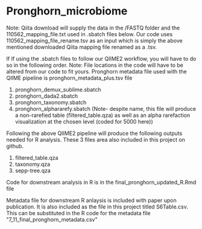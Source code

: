 # Pronghorn_microbiome

Note: Qiita download will supply the data in the /FASTQ folder and the 110562_mapping_file.txt used in .sbatch files below. 
Our code uses 110562_mapping_file_rename.tsv as an input which is simply the above mentioned downloaded Qiita mapping file renamed as a .tsv.

If If using the .sbatch files to follow our QIIME2 workflow, you will have to do so in the following order.
Note: File locations in the code will have to be altered from our code to fit yours. Pronghorn metadata file used with the QIIME pipeline is pronghorn_metadata_plus.tsv file  

1) pronghorn_demux_sublime.sbatch
2) pronghorn_dada2.sbatch
3) pronghorn_taxonomy.sbatch
4) pronghorn_alphararefy.sbatch (Note- despite name, this file will produce a non-rarefied table (filtered_table.qza) as well as an alpha rarefaction visualization at the chosen level (coded for 5000 here))

Following the above QIIME2 pipeline will produce the following outputs needed for R analysis. These 3 files area also included in this project on github. 
1) filtered_table.qza
2) taxonomy.qza
3) sepp-tree.qza

Code for downstream analysis in R is in the final_pronghorn_updated_R.Rmd file

Metadata file for downstream R anlaysis is included with paper upon publication. It is also included as the file in this project titled S6Table.csv. This can be substituted in the R code for the metadata file "7_11_final_pronghorn_metadata.csv" 
